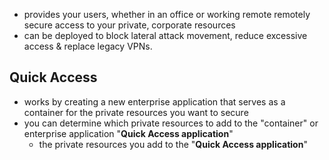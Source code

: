 - provides your users, whether in an office or working remote remotely secure access to your private, corporate resources
- can be deployed to block lateral attack movement, reduce excessive access & replace legacy VPNs.
## Quick Access
- works by creating a new enterprise application that serves as a container for the private resources you want to secure
- you can determine which private resources to add to the "container" or enterprise application "**Quick Access application**"
	- the private resources you add to the "**Quick Access application**" 